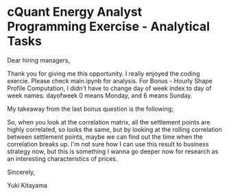# cQuant Energy Analyst Programming Exercise - Analytical Tasks

Dear hiring managers,


Thank you for giving me this opportunity. I really enjoyed the coding exercie. Please check main.ipynb for analysis.
For Bonus - Hourly Shape Profile Computation, I didn't have to change day of week index to day of week names. dayofweek 0 means Monday, and 6 means Sunday.


My takeaway from the last bonus question is the following; 

So, when you look at the correlation matrix, all the settlement points are highly correlated, so looks the same, but by looking at the rolling correlation between settlement points, maybe we can find out the time when the correlation breaks up. I'm not sure how I can use this result to business strategy now, but this is something I wanna go deeper now for research as an interesting characteristics of prices.


Sincerely,

Yuki Kitayama
